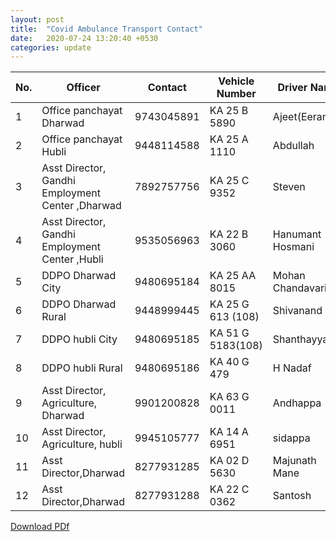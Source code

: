 ```yaml
---
layout: post
title:  "Covid Ambulance Transport Contact"
date:   2020-07-24 13:20:40 +0530
categories: update
---
```

|No.|Officer|Contact| Vehicle Number   | Driver Name  | Contact Number |
| ------------- | ------------- | -------------| ------------- | ------------- |------------- |
|1|Office panchayat  Dharwad|9743045891|KA 25 B 5890| Ajeet(Eeranna)|9980283404|
|2|Office panchayat Hubli|9448114588|KA 25 A 1110|Abdullah|9740338306|
|3|Asst Director, Gandhi Employment Center ,Dharwad|7892757756|KA 25 C 9352|Steven|9108881701 , 9448000562|
|4|Asst Director, Gandhi Employment Center ,Hubli|9535056963|KA 22 B 3060 |Hanumant Hosmani|7760170571|
|5|DDPO Dharwad City|9480695184|KA 25 AA 8015|Mohan Chandavari|9986227518|
|6|DDPO Dharwad Rural|9448999445|KA 25 G 613 (108)|Shivanand|9154250335|
|7|DDPO hubli City|9480695185|KA 51 G 5183(108)|Shanthayya|9154250328|
|8|DDPO hubli Rural|9480695186|KA 40 G 479|H Nadaf|8762400108|
|9|Asst Director, Agriculture, Dharwad|9901200828|KA 63 G 0011|Andhappa|7411368774|
|10|Asst Director, Agriculture, hubli|9945105777|KA 14 A 6951|sidappa|8105451977|
|11|Asst Director,Dharwad|8277931285|KA 02 D 5630|Majunath Mane|9845956965|
|12|Asst Director,Dharwad|8277931288|KA 22 C 0362|Santosh|8105214947|

[Download PDf](https://www.supportdharwad.in/assets/images/note/159499041262115285.pdf)
